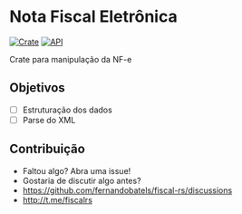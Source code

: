 # Nota Fiscal Eletrônica 

[![Crate](https://img.shields.io/crates/v/nfe.svg)](https://crates.io/crates/nfe)
[![API](https://docs.rs/nfe/badge.svg)](https://docs.rs/nfe)

Crate para manipulação da NF-e

## Objetivos

- [ ] Estruturação dos dados
- [ ] Parse do XML

## Contribuição

- Faltou algo? Abra uma issue!
- Gostaria de discutir algo antes?
 - https://github.com/fernandobatels/fiscal-rs/discussions
 - http://t.me/fiscalrs
